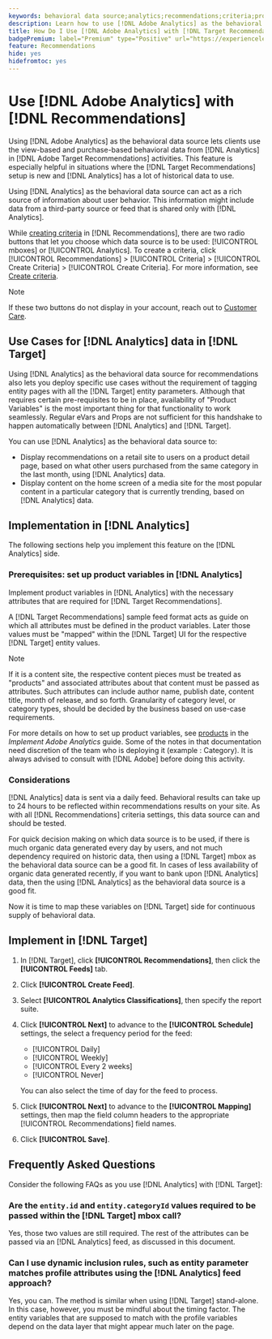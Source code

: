 ```yaml
---
keywords: behavioral data source;analytics;recommendations;criteria;product variables
description: Learn how to use [!DNL Adobe Analytics] as the behavioral data source in [!DNL Target Recommendations].
title: How Do I Use [!DNL Adobe Analytics] with [!DNL Target Recommendations]?
badgePremium: label="Premium" type="Positive" url="https://experienceleague.adobe.com/docs/target/using/introduction/intro.html?lang=en#premium newtab=true" tooltip="See what's included in Target Premium."
feature: Recommendations
hide: yes
hidefromtoc: yes
---
```

# Use [!DNL Adobe Analytics] with [!DNL Recommendations]

Using [!DNL Adobe Analytics] as the behavioral data source lets clients use the view-based and purchase-based behavioral data from [!DNL Analytics] in [!DNL Adobe Target Recommendations] activities. This feature is especially helpful in situations where the [!DNL Target Recommendations] setup is new and [!DNL Analytics] has a lot of historical data to use.

Using [!DNL Analytics] as the behavioral data source can act as a rich source of information about user behavior. This information might include data from a third-party source or feed that is shared only with [!DNL Analytics].

While [creating criteria](/help/main/c-recommendations/c-algorithms/create-new-algorithm.md) in [!DNL Recommendations], there are two radio buttons that let you choose which data source is to be used: [!UICONTROL mboxes] or [!UICONTROL Analytics]. To create a criteria, click [!UICONTROL Recommendations] > [!UICONTROL Criteria] > [!UICONTROL Create Criteria] > [!UICONTROL Create Criteria]. For more information, see [Create criteria](/help/main/c-recommendations/c-algorithms/create-new-algorithm.md).

>[!NOTE]
>
>If these two buttons do not display in your account, reach out to [Customer Care](/help/main/cmp-resources-and-contact-information.md#reference_ACA3391A00EF467B87930A450050077C).

## Use Cases for [!DNL Analytics] data in [!DNL Target]

Using [!DNL Analytics] as the behavioral data source for recommendations also lets you deploy specific use cases without the requirement of tagging entity pages with all the [!DNL Target] entity parameters. Although that requires certain pre-requisites to be in place, availability of "Product Variables" is the most important thing for that functionality to work seamlessly. Regular eVars and Props are not sufficient for this handshake to happen automatically between [!DNL Analytics] and [!DNL Target].

You can use [!DNL Analytics] as the behavioral data source to:

* Display recommendations on a retail site to users on a product detail page, based on what other users purchased from the same category in the last month, using [!DNL Analytics] data.
* Display content on the home screen of a media site for the most popular content in a particular category that is currently trending, based on [!DNL Analytics] data.

## Implementation in [!DNL Analytics]

The following sections help you implement this feature on the [!DNL Analytics] side.

### Prerequisites: set up product variables in [!DNL Analytics]

Implement product variables in [!DNL Analytics] with the necessary attributes that are required for [!DNL Target Recommendations]. 

A [!DNL Target Recommendations] sample feed format acts as guide on which all attributes must be defined in the product variables. Later those values must be "mapped" within the [!DNL Target] UI for the respective [!DNL Target] entity values.

>[!NOTE]
>
>If it is a content site, the respective content pieces must be treated as "products" and associated attributes about that content must be passed as attributes. Such attributes can include author name, publish date, content title, month of release, and so forth. Granularity of category level, or category types, should be decided by the business based on use-case requirements.
  
For more details on how to set up product variables, see [products](https://experienceleague.adobe.com/docs/analytics/implementation/vars/page-vars/products.html) in the *Implement Adobe Analytics* guide. Some of the notes in that documentation need discretion of the team who is deploying it (example : Category). It is always advised to consult with [!DNL Adobe] before doing this activity.

### Considerations

[!DNL Analytics] data is sent via a daily feed. Behavioral results can take up to 24 hours to be reflected within recommendations results on your site. As with all [!DNL Recommendations] criteria settings, this data source can and should be tested.

For quick decision making on which data source is to be used, if there is much organic data generated every day by users, and not much dependency required on historic data, then using a [!DNL Target] mbox as the behavioral data source can be a good fit. In cases of less availability of organic data generated recently, if you want to bank upon [!DNL Analytics] data, then the using [!DNL Analytics] as the behavioral data source is a good fit.

Now it is time to map these variables on [!DNL Target] side for continuous supply of behavioral data.

## Implement in [!DNL Target]

1. In [!DNL Target], click **[!UICONTROL Recommendations]**, then click the **[!UICONTROL Feeds]** tab.

1. Click **[!UICONTROL Create Feed]**.

1. Select **[!UICONTROL Analytics Classifications]**, then specify the report suite.

1. Click **[!UICONTROL Next]** to advance to the **[!UICONTROL Schedule]** settings, the select a frequency period for the feed:

   * [!UICONTROL Daily]
   * [!UICONTROL Weekly]
   * [!UICONTROL Every 2 weeks]
   * [!UICONTROL Never]

   You can also select the time of day for the feed to process.

1. Click **[!UICONTROL Next]** to advance to the  **[!UICONTROL Mapping]** settings, then map the field column headers to the appropriate [!UICONTROL Recommendations] field names.

1. Click **[!UICONTROL Save]**.

## Frequently Asked Questions

Consider the following FAQs as you use [!DNL Analytics] with [!DNL Target]:

### Are the `entity.id` and `entity.categoryId` values required to be passed within the [!DNL Target] mbox call?

Yes, those two values are still required. The rest of the attributes can be passed via an [!DNL Analytics] feed, as discussed in this document.

### Can I use dynamic inclusion rules, such as entity parameter matches profile attributes using the [!DNL Analytics] feed approach?

Yes, you can. The method is similar when using [!DNL Target] stand-alone. In this case, however, you must be mindful about the timing factor. The entity variables that are supposed to match with the profile variables depend on the data layer that might appear much later on the page.